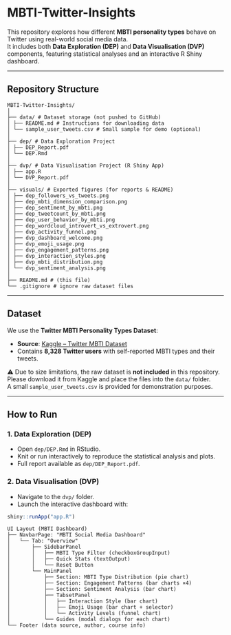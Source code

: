 # MBTI-Twitter-Insights  

This repository explores how different **MBTI personality types** behave on Twitter using real-world social media data.  
It includes both **Data Exploration (DEP)** and **Data Visualisation (DVP)** components, featuring statistical analyses and an interactive R Shiny dashboard.  

---

##  Repository Structure  

```text
MBTI-Twitter-Insights/
│
├── data/ # Dataset storage (not pushed to GitHub)
│ ├── README.md # Instructions for downloading data
│ └── sample_user_tweets.csv # Small sample for demo (optional)
│
├── dep/ # Data Exploration Project
│ ├── DEP_Report.pdf
│ └── DEP.Rmd
│
├── dvp/ # Data Visualisation Project (R Shiny App)
│ ├── app.R
│ └── DVP_Report.pdf
│
├── visuals/ # Exported figures (for reports & README)
│ ├── dep_followers_vs_tweets.png
│ ├── dep_mbti_dimension_comparison.png
│ ├── dep_sentiment_by_mbti.png
│ ├── dep_tweetcount_by_mbti.png
│ ├── dep_user_behavior_by_mbti.png
│ ├── dep_wordcloud_introvert_vs_extrovert.png
│ ├── dvp_activity_funnel.png
│ ├── dvp_dashboard_welcome.png
│ ├── dvp_emoji_usage.png
│ ├── dvp_engagement_patterns.png
│ ├── dvp_interaction_styles.png
│ ├── dvp_mbti_distribution.png
│ └── dvp_sentiment_analysis.png
│
├── README.md # (this file)
└── .gitignore # ignore raw dataset files
```


---

## Dataset  

We use the **Twitter MBTI Personality Types Dataset**:  
- **Source**: [Kaggle – Twitter MBTI Dataset](https://www.kaggle.com/datasets/sanketrai/twitter-mbti-dataset/data)  
- Contains **8,328 Twitter users** with self-reported MBTI types and their tweets.  

⚠️ Due to size limitations, the raw dataset is **not included** in this repository.  
Please download it from Kaggle and place the files into the `data/` folder.  
A small `sample_user_tweets.csv` is provided for demonstration purposes.  

---

## How to Run  

### 1. Data Exploration (DEP)
- Open `dep/DEP.Rmd` in RStudio.  
- Knit or run interactively to reproduce the statistical analysis and plots.  
- Full report available as `dep/DEP_Report.pdf`.  

### 2. Data Visualisation (DVP)
- Navigate to the `dvp/` folder.  
- Launch the interactive dashboard with:  

```R
shiny::runApp("app.R")
```
```text
UI Layout (MBTI Dashboard)
├── NavbarPage: "MBTI Social Media Dashboard"
│   └── Tab: "Overview"
│       ├── SidebarPanel
│       │   ├── MBTI Type Filter (checkboxGroupInput)
│       │   ├── Quick Stats (textOutput)
│       │   └── Reset Button
│       └── MainPanel
│           ├── Section: MBTI Type Distribution (pie chart)
│           ├── Section: Engagement Patterns (bar charts ×4)
│           ├── Section: Sentiment Analysis (bar chart)
│           ├── TabsetPanel
│           │   ├── Interaction Style (bar chart)
│           │   ├── Emoji Usage (bar chart + selector)
│           │   └── Activity Levels (funnel chart)
│           └── Guides (modal dialogs for each chart)
└── Footer (data source, author, course info)
```
